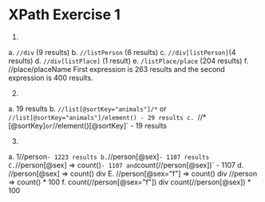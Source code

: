 # XPath Exercise 1

1.

a. `//div` (9 results)
b. `//listPerson` (6 results)
c. `//div[listPerson]`(4 results)
d. `//div[listPlace]` (1 result)
e. `/listPlace/place` (204 results)
f. //place/placeName First expression is 263 results and the second expression is 400 results. 

2.

a. 19 results
b. `//list[@sortKey="animals"]/*` or `//list[@sortKey="animals"]/element() - 29 results
c. `//*[@sortKey]` or `//element()[@sortKey]` - 19 results

3.

a. 1//person` - 1223 results
b. `//person[@sex]` - 1107 results
C. `//person[@sex] => count()` - 1107 and `count(//person[@sex])` - 1107
d. //person[@sex] => count() div
E. //person[@sex="f"] => count() div //person => count() * 100
f. count(//person[@sex="f"])  div count(//person[@sex]) * 100